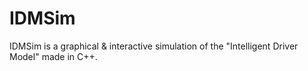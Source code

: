 # IDMSim
IDMSim is a graphical & interactive simulation of the "Intelligent Driver Model" made in C++.